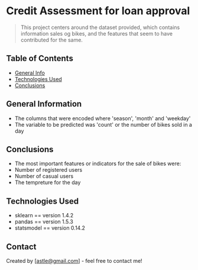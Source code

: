 # Credit Assessment for loan approval
> This project centers around the dataset provided, which contains information sales og bikes, and the features that seem to have contributed for the same.


## Table of Contents
* [General Info](#general-information)
* [Technologies Used](#technologies-used)
* [Conclusions](#conclusions)

## General Information
- The columns that were encoded where 'season', 'month' and 'weekday'
- The variable to be predicted was 'count' or the number of bikes sold in a day

## Conclusions
- The most important features or indicators for the sale of bikes were:
-   Number of registered users
-   Number of casual users
-   The tempreture for the day

## Technologies Used
- sklearn == version 1.4.2
- pandas == version 1.5.3
- statsmodel == version 0.14.2

  
## Contact
Created by [astle@gmail.com] - feel free to contact me!
